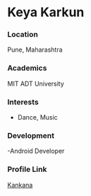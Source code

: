 # Keya Karkun

### Location

Pune, Maharashtra

### Academics

MIT ADT University

### Interests

- Dance, Music

### Development

-Android Developer


### Profile Link

[Kankana](https://github.com/keyakarkun)